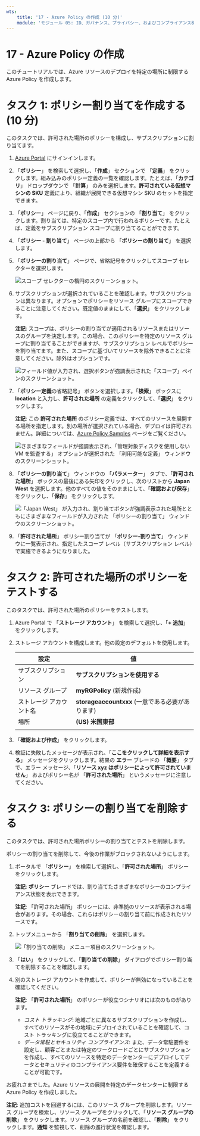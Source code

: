 ```yaml
---
wts:
    title: '17 - Azure Policy の作成 (10 分)'
    module: 'モジュール 05: ID、ガバナンス、プライバシー、およびコンプライアンス機能に関する説明'
---
```

# 17 - Azure Policy の作成

このチュートリアルでは、Azure リソースのデプロイを特定の場所に制限する Azure Policy を作成します。

# タスク 1: ポリシー割り当てを作成する (10 分)

このタスクでは、許可された場所のポリシーを構成し、サブスクリプションに割り当てます。 

1. [Azure Portal](https://portal.azure.com) にサインインします。

2. 「**ポリシー**」 を検索して選択し、「**作成**」 セクションで 「**定義**」 をクリックします。組み込みのポリシー定義の一覧を確認します。たとえば、「**カテゴリ**」 ドロップダウンで 「**計算**」 のみを選択します。**許可されている仮想マシンの SKU** 定義により、組織が展開できる仮想マシン SKU のセットを指定できます。

3. 「**ポリシー**」 ページに戻り、「**作成**」 セクションの 「**割り当て**」 をクリックします。割り当ては、特定のスコープ内で行われるポリシーです。たとえば、定義をサブスクリプション スコープに割り当てることができます。 

4. 「**ポリシー - 割り当て**」 ページの上部から 「**ポリシーの割り当て**」 を選択します。

5. 「**ポリシーの割り当て**」 ページで、省略記号をクリックしてスコープ セレクターを選択します。 

    ![スコープ セレクターの楕円のスクリーンショット。](../images/1401.png)

6. サブスクリプションが選択されていることを確認します。サブスクリプションは異なります。オプションでポリシーをリソース グループにスコープできることに注意してください。既定値のままにして、「**選択**」 をクリックします。  

    **注記**: スコープは、ポリシーの割り当てが適用されるリソースまたはリソースのグループを決定します。この場合、このポリシーを特定のリソース グループに割り当てることができますが、サブスクリプション レベルでポリシーを割り当てます。また、スコープに基づいてリソースを除外できることに注意してください。除外はオプションです。

    ![フィールド値が入力され、選択ボタンが強調表示された「スコープ」ペインのスクリーンショット。 ](../images/1402.png)

7. 「**ポリシー定義**の省略記号」 ボタンを選択します。「**検索**」 ボックスに **location** と入力し、**許可された場所** の定義をクリックして、「**選択**」 をクリックします。

    **注記**: この **許可された場所** のポリシー定義では、すべてのリソースを展開する場所を指定します。別の場所が選択されている場合、デプロイは許可されません。詳細については、[Azure Policy Samples](https://docs.microsoft.com/ja-jp/azure/governance/policy/samples/index) ページをご覧ください。

   ![さまざまなフィールドが強調表示され、「管理対象ディスクを使用しない VM を監査する」 オプションが選択された 「利用可能な定義」 ウィンドウのスクリーンショット。](../images/1403.png)

8.  「**ポリシーの割り当て**」 ウィンドウの 「**パラメーター**」 タブで、「**許可された場所**」 ボックスの最後にある矢印をクリックし、次のリストから **Japan West** を選択します。他のすべての値をそのままにして、「**確認および保存**」 をクリックし、「**保存**」 をクリックします。

    ![「Japan West」 が入力され、割り当てボタンが強調表示された場所とともにさまざまなフィールドが入力された 「ポリシーの割り当て」 ウィンドウのスクリーンショット。](../images/1404.png)

9. 「**許可された場所**」 ポリシー割り当てが 「**ポリシー-割り当て**」 ウィンドウに一覧表示され、指定したスコープ レベル（サブスクリプション レベル）で実施できるようになりました。

# タスク 2: 許可された場所のポリシーをテストする

このタスクでは、許可された場所のポリシーをテストします。 

1. Azure Portal で 「**ストレージ アカウント**」 を検索して選択し、「**+ 追加**」 をクリックします。

2. ストレージ アカウントを構成します。他の設定のデフォルトを使用します。 

    | 設定 | 値 | 
    | --- | --- |
    | サブスクリプション | **サブスクリプションを使用する** |
    | リソース グループ | **myRGPolicy** (新規作成) |
    | ストレージ アカウント名 | **storageaccountxxx** (一意である必要があります) |
    | 場所 | **(US) 米国東部** |
    | | |

3. 「**確認および作成**」 をクリックします。

4. 検証に失敗したメッセージが表示され、「**ここをクリックして詳細を表示する**」 メッセージをクリックします。結果の **エラー** ブレードの 「**概要**」 タブで、エラー メッセージ、「**リソース xyz はポリシーによって許可されていません**」 およびポリシー名が 「**許可された場所**」 というメッセージに注意してください。

# タスク 3: ポリシーの割り当てを削除する

このタスクでは、許可された場所ポリシーの割り当てとテストを削除します。 

ポリシーの割り当てを削除して、今後の作業がブロックされないようにします。

1. ポータルで 「**ポリシー**」 を検索して選択し、「**許可された場所**」 ポリシーをクリックします。

    **注記**: **ポリシー** ブレードでは、割り当てたさまざまなポリシーのコンプライアンス状態を表示できます。

    **注記**: 「許可された場所」 ポリシーには、非準拠のリソースが表示される場合があります。その場合、これらはポリシーの割り当て前に作成されたリソースです。

2. トップメニューから 「**割り当ての削除**」 を選択します。

   ![「割り当ての削除」 メニュー項目のスクリーンショット。](../images/1407.png)

3. 「**はい**」 をクリックして、「**割り当ての削除**」 ダイアログでポリシー割り当てを削除することを確認します。

4. 別のストレージ アカウントを作成して、ポリシーが無効になっていることを確認してください。

    **注記**: 「**許可された場所**」 のポリシーが役立つシナリオには次のものがあります。 
    - *コスト トラッキング*: 地域ごとに異なるサブスクリプションを作成し、すべてのリソースがその地域にデプロイされていることを確認して、コスト トラッキングに役立てることができます。 
    - *データ常駐とセキュリティ コンプライアンス*: また、データ常駐要件を設定し、顧客ごとまたは特定のワークロードごとにサブスクリプションを作成し、すべてのリソースを特定のデータセンターにデプロイしてデータとセキュリティのコンプライアンス要件を確保することを定義することが可能です。

お疲れさまでした。Azure リソースの展開を特定のデータセンターに制限する Azure Policy を作成しました。

**注記**: 追加コストを回避するには、このリソース グループを削除します。リソース グループを検索し、リソース グループをクリックして、「**リソース グループの削除**」 をクリックします。リソース グループの名前を確認し、「**削除**」 をクリックします。**通知** を監視して、削除の進行状況を確認します。
